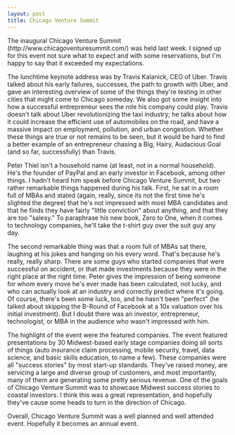 ```yaml
---
layout: post
title: Chicago Venture Summit
---
```

<p>The inaugural Chicago Venture Summit (http://www.chicagoventuresummit.com/) was held last week.  I signed up for this
 event not sure what to expect and with some reservations, but I'm happy to say that it exceeded my expectations.  </p>

<p>The lunchtime keynote address was by Travis Kalanick, CEO of Uber.  Travis talked about his early failures, successes,
 the path to growth with Uber, and gave an interesting overview of some of the things they're testing in other cities that
  might come to Chicago someday.  We also got some insight into how a successful entrepreneur sees the role his company
  could play.  Travis doesn't talk about Uber revolutionizing the taxi industry; he talks about how it could increase the
   efficient use of automobiles on the road, and have a massive impact on employment, pollution,  and urban congestion.
    Whether these things are true or not remains to be seen, but it would be hard to find a better example of an entrepreneur
    chasing a Big, Hairy, Audacious Goal (and so far, successfully) than Travis. </p>

<p>Peter Thiel isn't a household name (at least, not in a normal household).  He's the founder of PayPal and an early
 investor in Facebook, among other things.  I hadn't heard him speak before Chicago Venture Summit, but two rather remarkable
  things happened during his talk. First, he sat in a room full of MBAs and stated (again, really, since its not the first
  time he's slighted the degree) that he's not impressed with most MBA candidates and that he finds they have fairly "little
  conviction" about anything, and that they are too "salesy."  To paraphrase his new book, Zero to One, when it comes to technology
   companies, he'll take the t-shirt guy over the suit guy any day.   </p>

<p>The second remarkable thing was that a room full of MBAs sat there, laughing at his jokes and hanging on his every word.
 That's because he's really, really sharp.  There are some guys who started companies that were successful on accident,
 or that made investments because they were in the right place at the right time.  Peter gives the impression of being someone
 for whom every move he's ever made has been calculated, not lucky, and who can actually look at an industry and correctly
 predict where it's going.  Of course, there's been some luck, too, and he hasn't been "perfect" (he talked about skipping
 the B-Round of Facebook at a 10x valuation over his initial investment).  But I doubt there was an investor, entrepreneur,
 technologist, or MBA in the audience who wasn't impressed with him.  </p>

<p>The highlight of the event were the featured companies.  The event featured presentations by 30 Midwest-based early stage
companies doing all sorts of things (auto insurance claim processing, mobile security, travel, data science, and basic skills
education, to name a few).  These companies were all "success stories" by most start-up standards.  They've raised money,
are servicing a large and diverse group of customers, and most importantly, many of them are generating some pretty serious
revenue.  One of the goals of Chicago Venture Summit was to showcase Midwest success stories to coastal investors. I think
this was a great representation, and hopefully they've cause some heads to turn in the direction of Chicago.

</p>
<p>Overall, Chicago Venture Summit was a well planned and well attended event.  Hopefully it becomes an annual event.  </p>



